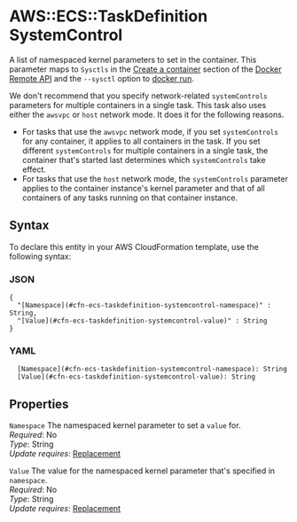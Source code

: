 # AWS::ECS::TaskDefinition SystemControl<a name="aws-properties-ecs-taskdefinition-systemcontrol"></a>

A list of namespaced kernel parameters to set in the container\. This parameter maps to `Sysctls` in the [Create a container](https://docs.docker.com/engine/api/v1.35/#operation/ContainerCreate) section of the [Docker Remote API](https://docs.docker.com/engine/api/v1.35/) and the `--sysctl` option to [docker run](https://docs.docker.com/engine/reference/run/#security-configuration)\.

We don't recommend that you specify network\-related `systemControls` parameters for multiple containers in a single task\. This task also uses either the `awsvpc` or `host` network mode\. It does it for the following reasons\.

- For tasks that use the `awsvpc` network mode, if you set `systemControls` for any container, it applies to all containers in the task\. If you set different `systemControls` for multiple containers in a single task, the container that's started last determines which `systemControls` take effect\.
- For tasks that use the `host` network mode, the `systemControls` parameter applies to the container instance's kernel parameter and that of all containers of any tasks running on that container instance\.

## Syntax<a name="aws-properties-ecs-taskdefinition-systemcontrol-syntax"></a>

To declare this entity in your AWS CloudFormation template, use the following syntax:

### JSON<a name="aws-properties-ecs-taskdefinition-systemcontrol-syntax.json"></a>

```
{
  "[Namespace](#cfn-ecs-taskdefinition-systemcontrol-namespace)" : String,
  "[Value](#cfn-ecs-taskdefinition-systemcontrol-value)" : String
}
```

### YAML<a name="aws-properties-ecs-taskdefinition-systemcontrol-syntax.yaml"></a>

```
  [Namespace](#cfn-ecs-taskdefinition-systemcontrol-namespace): String
  [Value](#cfn-ecs-taskdefinition-systemcontrol-value): String
```

## Properties<a name="aws-properties-ecs-taskdefinition-systemcontrol-properties"></a>

`Namespace` <a name="cfn-ecs-taskdefinition-systemcontrol-namespace"></a>
The namespaced kernel parameter to set a `value` for\.  
_Required_: No  
_Type_: String  
_Update requires_: [Replacement](https://docs.aws.amazon.com/AWSCloudFormation/latest/UserGuide/using-cfn-updating-stacks-update-behaviors.html#update-replacement)

`Value` <a name="cfn-ecs-taskdefinition-systemcontrol-value"></a>
The value for the namespaced kernel parameter that's specified in `namespace`\.  
_Required_: No  
_Type_: String  
_Update requires_: [Replacement](https://docs.aws.amazon.com/AWSCloudFormation/latest/UserGuide/using-cfn-updating-stacks-update-behaviors.html#update-replacement)
